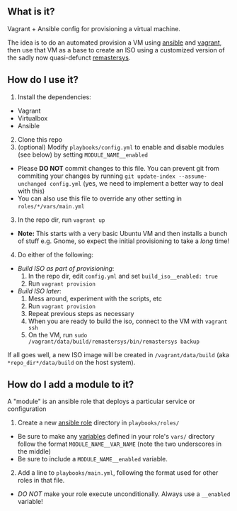 ## What is it?
Vagrant + Ansible config for provisioning a virtual machine.

The idea is to do an automated provision a VM using [ansible](http://ansible.com) and [vagrant](http://www.vagrantup.com), then use that VM as a base to create an ISO using a customized version of the sadly now quasi-defunct [remastersys](https://en.wikipedia.org/wiki/Remastersys).

## How do I use it?
1. Install the dependencies:
 * Vagrant
 * Virtualbox
 * Ansible
2. Clone this repo
3. (optional) Modify `playbooks/config.yml` to enable and disable modules (see below) by setting `MODULE_NAME__enabled`
  * Please **DO NOT** commit changes to this file. You can prevent git from commiting your changes by running `git update-index --assume-unchanged config.yml` (yes, we need to implement a better way to deal with this)
  * You can also use this file to override any other setting in `roles/*/vars/main.yml`
3. In the repo dir, run `vagrant up`
  * **Note:** This starts with a very basic Ubuntu VM and then installs a bunch of stuff e.g. Gnome, so expect the initial provisioning to take a *long* time!
4. Do either of the following:
  * *Build ISO as part of provisioning*: 
    1. In the repo dir, edit `config.yml` and set `build_iso__enabled: true`
    1. Run `vagrant provision`
  * *Build ISO later*:
    1. Mess around, experiment with the scripts, etc
    1. Run `vagrant provision`
    1. Repeat previous steps as necessary
    1. When you are ready to build the iso, connect to the VM with `vagrant ssh`
    1. On the VM, run `sudo /vagrant/data/build/remastersys/bin/remastersys backup`

If all goes well, a new ISO image will be created in `/vagrant/data/build` (aka `*repo_dir*/data/build` on the host system).


## How do I add a module to it?
A "module" is an ansible role that deploys a particular service or configuration

1. Create a new [ansible role](http://docs.ansible.com/playbooks_roles.html#roles) directory in `playbooks/roles/`
  * Be sure to make any [variables](http://docs.ansible.com/playbooks_variables.html) defined in your role's `vars/` directory follow the format `MODULE_NAME__VAR_NAME` (note the two underscores in the middle)
  * Be sure to include a `MODULE_NAME__enabled` variable.
2. Add a line to `playbooks/main.yml`, following the format used for other roles in that file.
  * *DO NOT* make your role execute unconditionally. Always use a `__enabled` variable!
